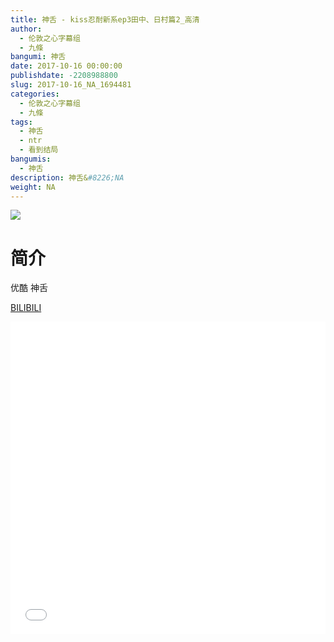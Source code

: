 ```yaml
---
title: 神舌 - kiss忍耐新系ep3田中、日村篇2_高清
author: 
  - 伦敦之心字幕组
  - 九條
bangumi: 神舌
date: 2017-10-16 00:00:00
publishdate: -2208988800
slug: 2017-10-16_NA_1694481
categories: 
  - 伦敦之心字幕组
  - 九條
tags: 
  - 神舌
  - ntr
  - 看到结局
bangumis: 
  - 神舌
description: 神舌&#8226;NA
weight: NA
---
```


![](https://i.imgur.com/s8CfCKq.png)

# 简介  
优酷 神舌

  [BILIBILI](https://www.bilibili.com/video/av1694481/)


<div class="vcontainer">  <iframe class='video' src="//www.bilibili.com/blackboard/player.html?aid=1694481" width="100%" height="500" frameborder="0" allowfullscreen="allowfullscreen"></iframe></div>

